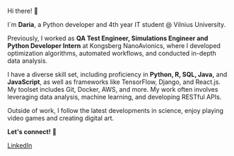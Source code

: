 Hi there! 👋

I`m **Daria**, a Python developer and 4th year IT student @ Vilnius University. 

Previously, I worked as **QA Test Engineer, Simulations Engineer and Python Developer Intern** at Kongsberg NanoAvionics, where I developed optimization algorithms, automated workflows, and conducted in-depth data analysis.

I have a diverse skill set, including proficiency in **Python, R, SQL, Java,** and **JavaScript**, as well as frameworks like TensorFlow, Django, and React.js. My toolset includes Git, Docker, AWS, and more. My work often involves leveraging data analysis, machine learning, and developing RESTful APIs.

Outside of work, I follow the latest developments in science, enjoy playing video games and creating digital art.

**Let's connect!** 🚀

[LinkedIn](https://www.linkedin.com/in/daria-tovstohan-1b244923b/) 
